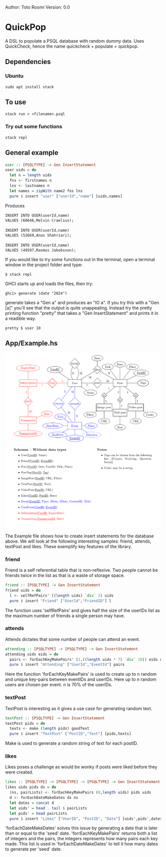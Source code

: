 Author:  Toto Roomi 
Version: 0.0
# QuickPop

A DSL to populate a PSQL database with random dummy data. Uses QuickCheck, hence the name quickcheck + populate = quickpop. 

## Dependencies

### Ubuntu
```
sudo apt install stack 
```

## To use 

```
stack run > <filename>.psql
```

### Try out some functions 

```
stack repl 
```



## General example 

``` haskell
user :: [PSQLTYPE] -> Gen InsertStatement
user uids = do
  let n = length uids
  fns <- firstnames n
  lns <- lastnames n
  let names = zipWith name2 fns lns
  pure $ insert "user" ["userId","name"] [uids,names]
```

Produces 

``` 
INSERT INTO USER(userId,name)
VALUES (60646,Melvin Craelius);

INSERT INTO USER(userId,name)
VALUES (52669,Anas Shahriari);

INSERT INTO USER(userId,name)
VALUES (49597,Rasmus Jakobsson);
```

If you would like to try some functions out in the terminal, open a terminal window in the project folder and type: 

``` 
$ stack repl
```

GHCI starts up and loads the files, then try: 

```
ghci> generate (date "2024")
```

generate takes a "Gen a" and produces an "IO a". If you try this with a "Gen [a]" you'll see that the output is quite unappealing. Instead try the pretty printing function "pretty" that takes a "Gen InsertStatement" and prints it in a readible way. 

```
pretty $ user 10
```

## App/Example.hs 
![ER diagram and schemas](doc/ERdiag.png)

The Example file shows how to create insert statements for the database above. We will look at the following interesting samples: friend, attends, textPost and likes. These exemplify key features of the library. 

### friend 
Friend is a self referential table that is non-reflexive. Two people cannot be friends twice in the list as that is a waste of storage space. 

``` haskell
friend :: [PSQLTYPE] -> Gen InsertStatement
friend uids = do
  l <- selfRefPairs' ((length uids) `div` 2) uids
  pure $ insert "Friend" ["UserId","FriendID"] l
```

The function uses 'selfRefPairs' and gives half the size of the userIDs list as the maximum number of friends a single person may have. 

### attends
Attends dictates that some number of people can attend an event. 

``` haskell
attending :: [PSQLTYPE] -> [PSQLTYPE] -> Gen InsertStatement
attending uids eids = do
  pairs <- forEachKeyMakePairs' (1,((length uids * 7) `div` 10)) eids uids
  pure $ insert "Attending" ["UserId","EventId"] pairs
```

Here the function 'forEachKeyMakePairs' is used to create up to n random and unique key-pairs between eventIDs and userIDs. Here up to n random users are chosen per event. n is 70% of the userIDs. 

### textPost 
TextPost is interesting as it gives a use case for generating random text. 
``` haskell
textPost :: [PSQLTYPE] -> Gen InsertStatement
textPost pids = do
  texts <- make (length pids) goodText
  pure $ insert "TextPost" ["PostID","Text"] [pids,texts]
```
Make is used to generate a random string of text for each postID. 

### likes 
Likes poses a challenge as would be wonky if posts were liked before they were created. 

``` haskell
likes :: [PSQLTYPE] -> [PSQLTYPE] -> [PSQLTYPE] -> Gen InsertStatement
likes uids pids ds = do
  (ns, pairLists) <- forEachKeyMakePairs (0,length uids) pids uids
  d <- forEachDateMakeDates ds ns
  let dates = concat d
  let uids' = head . tail $ pairLists
  let pids' = head pairLists
  pure $ insert "Likes" ["UserID", "PostID", "Date"] [uids',pids',dates]

```
'forEachDateMakeDates' solves this issue by generating a date that is later than or equal to the 'seed' date. 'forrEachKeyMakePairs' returns both a list of integers and the pairs, the integers represents how many pairs each key made. This list is used in 'forEachDateMakeDates' to tell it how many dates to generate per 'seed' date. 

